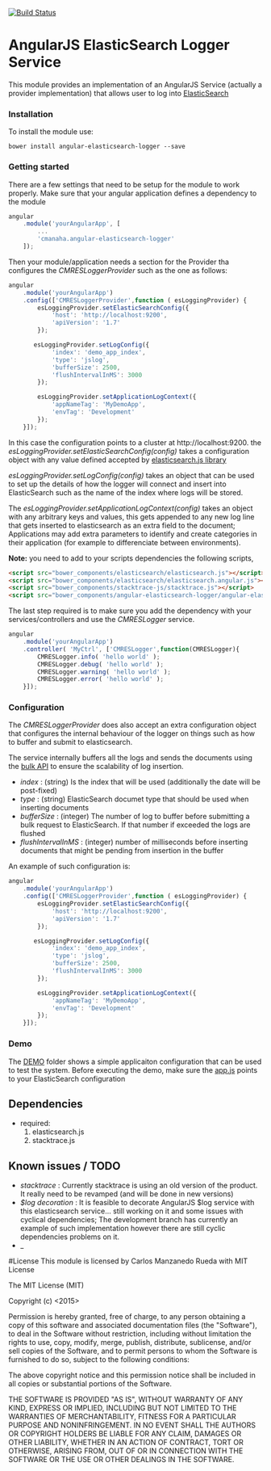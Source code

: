 [![Build Status](https://travis-ci.org/cmanaha/angular-elasticsearch-logger.svg)](https://travis-ci.org/cmanaha/angular-loggly-logger)


# AngularJS ElasticSearch Logger Service

This module provides an implementation of an AngularJS Service (actually a provider implementation) that allows user to log into [ElasticSearch](http://elastic.io)

### Installation

To install the module use:

```
bower install angular-elasticsearch-logger --save
```

### Getting started

There are a few settings that need to be setup for the module to work properly.
Make sure that your angular application defines a dependency to the module

```javascript
angular
	.module('yourAngularApp', [
		...
    	'cmanaha.angular-elasticsearch-logger'
  	]);
```

Then your module/application needs a section for the Provider tha configures the _CMRESLoggerProvider_ such as the one as follows:

```javascript
angular
    .module('yourAngularApp')
    .config(['CMRESLoggerProvider',function ( esLoggingProvider) {
        esLoggingProvider.setElasticSearchConfig({
            'host': 'http://localhost:9200',
            'apiVersion': '1.7'
        });

       esLoggingProvider.setLogConfig({
            'index': 'demo_app_index',
            'type': 'jslog',
            'bufferSize': 2500,
            'flushIntervalInMS': 3000
        });

        esLoggingProvider.setApplicationLogContext({
            'appNameTag': 'MyDemoApp',
            'envTag': 'Development'
        });
    }]);
```
In this case the configuration points to a cluster at http://localhost:9200. the _esLoggingProvider.setElasticSearchConfig(config)_ takes a configuration object with any value defined accepted by [elasticsearch.js library](https://www.elastic.co/guide/en/elasticsearch/client/javascript-api/current/configuration.html)

_esLoggingProvider.setLogConfig(config)_ takes an object that can be used to set up the details of how the logger will connect and insert into ElasticSearch such as the name of the index where logs will be stored.

The _esLoggingProvider.setApplicationLogContext(config)_ takes an object with any arbitrary keys and values, this gets appended to any new log line that gets inserted to elasticsearch as an extra field to the document; Applications may add extra parameters to identify and create categories in their application (for example to differenciate between environments).

**Note:** you need to add to your scripts dependencies the following scripts, 
```html
<script src="bower_components/elasticsearch/elasticsearch.js"></script>
<script src="bower_components/elasticsearch/elasticsearch.angular.js"></script>
<script src="bower_components/stacktrace-js/stacktrace.js"></script>
<script src="bower_components/angular-elasticsearch-logger/angular-elasticsearch-logger.js"></script>
```

The last step required is to make sure you add the dependency with your services/controllers and use the _CMRESLogger_ service.

```javascript
angular
    .module('yourAngularApp')
    .controller( 'MyCtrl', ['CMRESLogger',function(CMRESLogger){
		CMRESLogger.info( 'hello world' );
		CMRESLogger.debug( 'hello world' );
		CMRESLogger.warning( 'hello world' );
		CMRESLogger.error( 'hello world' );
    }]);
```

### Configuration

The _CMRESLoggerProvider_ does also accept an extra configuration object that configures the internal behaviour of the logger on things such as how to buffer and submit to elasticsearch.

The service internally buffers all the logs and sends the documents using the [bulk API](https://www.elastic.co/guide/en/elasticsearch/client/javascript-api/current/api-reference.html#api-bulk) to ensure the scalability of log insertion.

 - _index_ : (string) Is the index that will be used (additionally the date will be post-fixed)
 - _type_ : (string) ElasticSearch documet type that should be used when inserting documents
 - _bufferSize_ : (integer) The number of log to buffer before submitting a bulk request to ElasticSearch. If that number if exceeded the logs are flushed
 - _flushIntervalInMS_ : (integer) number of milliseconds before inserting documents that might be pending from insertion in the buffer

An example of such configuration is:
```javascript
angular
    .module('yourAngularApp')
    .config(['CMRESLoggerProvider',function ( esLoggingProvider) {
        esLoggingProvider.setElasticSearchConfig({
            'host': 'http://localhost:9200',
            'apiVersion': '1.7'
        });

       esLoggingProvider.setLogConfig({
            'index': 'demo_app_index',
            'type': 'jslog',
            'bufferSize': 2500,
            'flushIntervalInMS': 3000
        });

        esLoggingProvider.setApplicationLogContext({
            'appNameTag': 'MyDemoApp',
            'envTag': 'Development'
        });
    }]);
```

### Demo

The [DEMO](demo) folder shows a simple applicaiton configuration that can be used to test the system. Before executing the demo, make sure the [app.js](demo/app.js) points to your ElasticSearch configuration


## Dependencies
 - required:
	1. elasticsearch.js
	2. stacktrace.js

## Known issues / TODO
 - _stacktrace_ : Currently stacktrace is using an old version of the product. It really need to be revamped (and will be done in new versions)
 - _$log decoration_ : It is feasible to decorate AngularJS $log service with this elasticsearch service... still working on it and some issues with cyclical dependencies; The development branch has currently an example of such implementation however there are still cyclic dependencies problems on it.
 - _


#License
This module is licensed by Carlos Manzanedo Rueda with MIT License

The MIT License (MIT)

Copyright (c) <2015> <Carlos Manzanedo Rueda>

Permission is hereby granted, free of charge, to any person obtaining a copy
of this software and associated documentation files (the "Software"), to deal
in the Software without restriction, including without limitation the rights
to use, copy, modify, merge, publish, distribute, sublicense, and/or sell
copies of the Software, and to permit persons to whom the Software is
furnished to do so, subject to the following conditions:

The above copyright notice and this permission notice shall be included in
all copies or substantial portions of the Software.

THE SOFTWARE IS PROVIDED "AS IS", WITHOUT WARRANTY OF ANY KIND, EXPRESS OR
IMPLIED, INCLUDING BUT NOT LIMITED TO THE WARRANTIES OF MERCHANTABILITY,
FITNESS FOR A PARTICULAR PURPOSE AND NONINFRINGEMENT. IN NO EVENT SHALL THE
AUTHORS OR COPYRIGHT HOLDERS BE LIABLE FOR ANY CLAIM, DAMAGES OR OTHER
LIABILITY, WHETHER IN AN ACTION OF CONTRACT, TORT OR OTHERWISE, ARISING FROM,
OUT OF OR IN CONNECTION WITH THE SOFTWARE OR THE USE OR OTHER DEALINGS IN
THE SOFTWARE.

